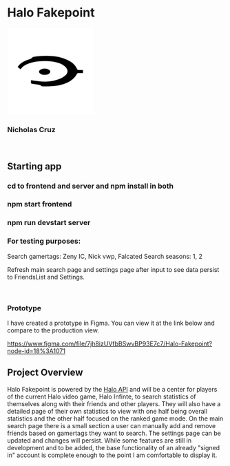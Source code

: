 # Halo Fakepoint

<img src="https://github.com/Necolanch/Halo-Fakepoint/blob/main/frontend/public/halo.svg" alt="Halo logo" width="200" height="200" />

### Nicholas Cruz

<br>

## Starting app
### cd to frontend and server and npm install in both
### npm start frontend
### npm run devstart server

### For testing purposes:
Search gamertags: Zeny IC, Nick vwp, Falcated
Search seasons: 1, 2

Refresh main search page and settings page after input to see data persist to FriendsList and Settings.

<br>

### Prototype

I have created a prototype in Figma. You can view it at the link below and compare to the production view.

https://www.figma.com/file/7jh8izUVfbBSwvBP93E7c7/Halo-Fakepoint?node-id=18%3A1071

## Project Overview

Halo Fakepoint is powered by the [Halo API](https://autocode.com/halo/) and will be a center for players of the current Halo video game, Halo Infinte, to search statistics of themselves along with their friends and other players. They will also have a detailed page of their own statistics to view with one half being overall statistics and the other half focused on the ranked game mode. On the main search page there is a small section a user can manually add and remove friends based on gamertags they want to search. The settings page can be updated and changes will persist. While some features are still in development and to be added, the base functionality of an already "signed in" account is complete enough to the point I am comfortable to display it. 
